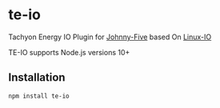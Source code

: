 # te-io
Tachyon Energy IO Plugin for [Johnny-Five](https://github.com/rwaldron/johnny-five) based On [Linux-IO](https://github.com/fivdi/linux-io)

TE-IO supports Node.js versions 10+

## Installation

```
npm install te-io
```
